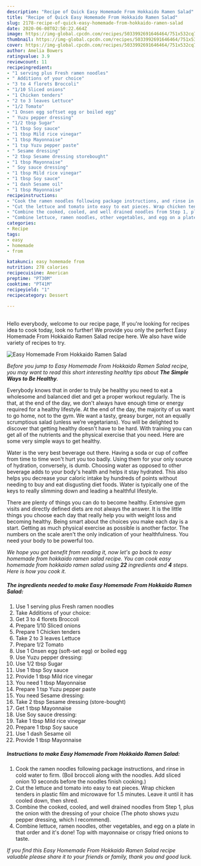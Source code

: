 ```yaml
---
description: "Recipe of Quick Easy Homemade From Hokkaido Ramen Salad"
title: "Recipe of Quick Easy Homemade From Hokkaido Ramen Salad"
slug: 2178-recipe-of-quick-easy-homemade-from-hokkaido-ramen-salad
date: 2020-06-08T02:50:22.664Z
image: https://img-global.cpcdn.com/recipes/5033992691646464/751x532cq70/easy-homemade-from-hokkaido-ramen-salad-recipe-main-photo.jpg
thumbnail: https://img-global.cpcdn.com/recipes/5033992691646464/751x532cq70/easy-homemade-from-hokkaido-ramen-salad-recipe-main-photo.jpg
cover: https://img-global.cpcdn.com/recipes/5033992691646464/751x532cq70/easy-homemade-from-hokkaido-ramen-salad-recipe-main-photo.jpg
author: Amelia Bowers
ratingvalue: 3.9
reviewcount: 11
recipeingredient:
- "1 serving plus Fresh ramen noodles"
- " Additions of your choice"
- "3 to 4 florets Broccoli"
- "1/10 Sliced onions"
- "1 Chicken tenders"
- "2 to 3 leaves Lettuce"
- "1/2 Tomato"
- "1 Onsen egg softset egg or boiled egg"
- " Yuzu pepper dressing"
- "1/2 tbsp Sugar"
- "1 tbsp Soy sauce"
- "1 tbsp Mild rice vinegar"
- "1 tbsp Mayonnaise"
- "1 tsp Yuzu pepper paste"
- " Sesame dressing"
- "2 tbsp Sesame dressing storebought"
- "1 tbsp Mayonnaise"
- " Soy sauce dressing"
- "1 tbsp Mild rice vinegar"
- "1 tbsp Soy sauce"
- "1 dash Sesame oil"
- "1 tbsp Mayonnaise"
recipeinstructions:
- "Cook the ramen noodles following package instructions, and rinse in cold water to firm. (Boil broccoli along with the noodles. Add sliced onion 10 seconds before the noodles finish cooking.)"
- "Cut the lettuce and tomato into easy to eat pieces. Wrap chicken tenders in plastic film and microwave for 1.5 minutes. Leave it until it has cooled down, then shred."
- "Combine the cooked, cooled, and well drained noodles from Step 1, plus the onion with the dressing of your choice (The photo shows yuzu pepper dressing, which I recommend)."
- "Combine lettuce, ramen noodles, other vegetables, and egg on a plate in that order and it&#39;s done! Top with mayonnaise or crispy fried onions to taste."
categories:
- Recipe
tags:
- easy
- homemade
- from

katakunci: easy homemade from 
nutrition: 278 calories
recipecuisine: American
preptime: "PT30M"
cooktime: "PT41M"
recipeyield: "1"
recipecategory: Dessert

---
```

<br>
Hello everybody, welcome to our recipe page, If you're looking for recipes idea to cook today, look no further! We provide you only the perfect Easy Homemade From Hokkaido Ramen Salad recipe here. We also have wide variety of recipes to try.
<br>


![Easy Homemade From Hokkaido Ramen Salad](https://img-global.cpcdn.com/recipes/5033992691646464/751x532cq70/easy-homemade-from-hokkaido-ramen-salad-recipe-main-photo.jpg)

<i>Before you jump to Easy Homemade From Hokkaido Ramen Salad recipe, you may want to read this short interesting healthy tips about <strong>The Simple Ways to Be Healthy</strong>.</i>

Everybody knows that in order to truly be healthy you need to eat a wholesome and balanced diet and get a proper workout regularly. The  is that, at the end of the day, we don't always have enough time or energy required for a healthy lifestyle. At the end of the day, the majority of us want to go home, not to the gym. We want a tasty, greasy burger, not an equally scrumptious salad (unless we’re vegetarians). You will be delighted to discover that getting healthy doesn't have to be hard. With training you can get all of the nutrients and the physical exercise that you need. Here are some very simple ways to get healthy.

Water is the very best beverage out there. Having a soda or cup of coffee from time to time won't hurt you too badly. Using them for your only source of hydration, conversely, is dumb. Choosing water as opposed to other beverage adds to your body's health and helps it stay hydrated. This also helps you decrease your caloric intake by hundreds of points without needing to buy and eat disgusting diet foods. Water is typically one of the keys to really slimming down and leading a healthful lifestyle.

There are plenty of things you can do to become healthy. Extensive gym visits and directly defined diets are not always the answer. It is the little things you choose each day that really help you with weight loss and becoming healthy. Being smart about the choices you make each day is a start. Getting as much physical exercise as possible is another factor. The numbers on the scale aren't the only indication of your healthfulness. You need your body to be powerful too. 


<i>We hope you got benefit from reading it, now let's go back to easy homemade from hokkaido ramen salad recipe. You can cook easy homemade from hokkaido ramen salad using <strong>22</strong> ingredients and <strong>4</strong> steps. Here is how you cook it.
</i>

##### The ingredients needed to make Easy Homemade From Hokkaido Ramen Salad:

1. Use 1 serving plus Fresh ramen noodles
1. Take  Additions of your choice:
1. Get 3 to 4 florets Broccoli
1. Prepare 1/10 Sliced onions
1. Prepare 1 Chicken tenders
1. Take 2 to 3 leaves Lettuce
1. Prepare 1/2 Tomato
1. Use 1 Onsen egg (soft-set egg) or boiled egg
1. Use  Yuzu pepper dressing:
1. Use 1/2 tbsp Sugar
1. Use 1 tbsp Soy sauce
1. Provide 1 tbsp Mild rice vinegar
1. You need 1 tbsp Mayonnaise
1. Prepare 1 tsp Yuzu pepper paste
1. You need  Sesame dressing:
1. Take 2 tbsp Sesame dressing (store-bought)
1. Get 1 tbsp Mayonnaise
1. Use  Soy sauce dressing:
1. Take 1 tbsp Mild rice vinegar
1. Prepare 1 tbsp Soy sauce
1. Use 1 dash Sesame oil
1. Provide 1 tbsp Mayonnaise


##### Instructions to make Easy Homemade From Hokkaido Ramen Salad:

1. Cook the ramen noodles following package instructions, and rinse in cold water to firm. (Boil broccoli along with the noodles. Add sliced onion 10 seconds before the noodles finish cooking.)
1. Cut the lettuce and tomato into easy to eat pieces. Wrap chicken tenders in plastic film and microwave for 1.5 minutes. Leave it until it has cooled down, then shred.
1. Combine the cooked, cooled, and well drained noodles from Step 1, plus the onion with the dressing of your choice (The photo shows yuzu pepper dressing, which I recommend).
1. Combine lettuce, ramen noodles, other vegetables, and egg on a plate in that order and it&#39;s done! Top with mayonnaise or crispy fried onions to taste.


<i>If you find this Easy Homemade From Hokkaido Ramen Salad recipe valuable please share it to your friends or family, thank you and good luck.</i>
